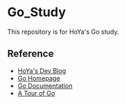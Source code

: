 # Go_Study

This repository is for HoYa's Go study.

## Reference

* [HoYa's Dev Blog](https://hdevstudy.tistory.com/category/go)
* [Go Homepage](https://golang.org)
* [Go Documentation](https://golang.org/doc)
* [A Tour of Go](https://tour.golang.org)
